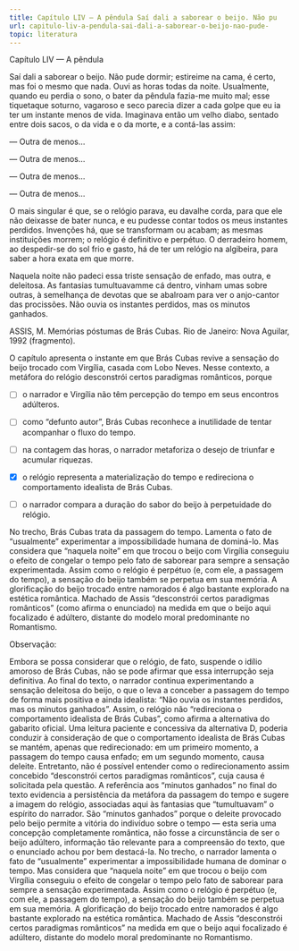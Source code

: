 ```yaml
---
title: Capítulo LIV — A pêndula Saí dali a saborear o beijo. Não pu
url: capitulo-liv-a-pendula-sai-dali-a-saborear-o-beijo-nao-pude-
topic: literatura
---
```



Capítulo LIV — A pêndula

Saí dali a saborear o beijo. Não pude dormir; estireime na cama, é certo, mas foi o mesmo que nada. Ouvi as horas todas da noite. Usualmente, quando eu perdia o sono, o bater da pêndula fazia-me muito mal; esse tiquetaque soturno, vagaroso e seco parecia dizer a cada golpe que eu ia ter um instante menos de vida. Imaginava então um velho diabo, sentado entre dois sacos, o da vida e o da morte, e a contá-las assim:

— Outra de menos...

— Outra de menos...

— Outra de menos...

— Outra de menos...

O mais singular é que, se o relógio parava, eu davalhe corda, para que ele não deixasse de bater nunca, e eu pudesse contar todos os meus instantes perdidos. Invenções há, que se transformam ou acabam; as mesmas instituições morrem; o relógio é definitivo e perpétuo. O derradeiro homem, ao despedir-se do sol frio e gasto, há de ter um relógio na algibeira, para saber a hora exata em que morre.

Naquela noite não padeci essa triste sensação de enfado, mas outra, e deleitosa. As fantasias tumultuavamme cá dentro, vinham umas sobre outras, à semelhança de devotas que se abalroam para ver o anjo-cantor das procissões. Não ouvia os instantes perdidos, mas os minutos ganhados.

ASSIS, M. Memórias póstumas de Brás Cubas. Rio de Janeiro: Nova Aguilar, 1992 (fragmento).

O capítulo apresenta o instante em que Brás Cubas revive a sensação do beijo trocado com Virgília, casada com Lobo Neves. Nesse contexto, a metáfora do relógio desconstrói certos paradigmas românticos, porque



- [ ] o narrador e Virgília não têm percepção do tempo em seus encontros adúlteros.
- [ ] como “defunto autor”, Brás Cubas reconhece a inutilidade de tentar acompanhar o fluxo do tempo.
- [ ] na contagem das horas, o narrador metaforiza o desejo de triunfar e acumular riquezas.
- [x] o relógio representa a materialização do tempo e redireciona o comportamento idealista de Brás Cubas.
- [ ] o narrador compara a duração do sabor do beijo à perpetuidade do relógio.


No trecho, Brás Cubas trata da passagem do tempo. Lamenta o fato de “usualmente” experimentar a impossibilidade humana de dominá-lo. Mas considera que “naquela noite” em que trocou o beijo com Virgília conseguiu o efeito de congelar o tempo pelo fato de saborear para sempre a sensação experimentada. Assim como o relógio é perpétuo (e, com ele, a passagem do tempo), a sensação do beijo também se perpetua em sua memória. A glorificação do beijo trocado entre namorados é algo bastante explorado na estética romântica. Machado de Assis “desconstrói certos paradigmas românticos” (como afirma o enunciado) na medida em que o beijo aqui focalizado é adúltero, distante do modelo moral predominante no Romantismo.

Observação:

Embora se possa considerar que o relógio, de fato, suspende o idílio amoroso de Brás Cubas, não se pode afirmar que essa interrupção seja definitiva. Ao final do texto, o narrador continua experimentando a sensação deleitosa do beijo, o que o leva a conceber a passagem do tempo de forma mais positiva e ainda idealista: “Não ouvia os instantes perdidos, mas os minutos ganhados”. Assim, o relógio não “redireciona o comportamento idealista de Brás Cubas”, como afirma a alternativa do gabarito oficial. Uma leitura paciente e concessiva da alternativa D, poderia conduzir à consideração de que o comportamento idealista de Brás Cubas se mantém, apenas que redirecionado: em um primeiro momento, a passagem do tempo causa enfado; em um segundo momento, causa deleite. Entretanto, não é possível entender como o redirecionamento assim concebido “desconstrói certos paradigmas românticos”, cuja causa é solicitada pela questão. A referência aos “minutos ganhados” no final do texto evidencia a persistência da metáfora da passagem do tempo e sugere a imagem do relógio, associadas aqui às fantasias que “tumultuavam” o espírito do narrador. São “minutos ganhados” porque o deleite provocado pelo beijo permite a vitória do indivíduo sobre o tempo — esta seria uma concepção completamente romântica, não fosse a circunstância de ser o beijo adúltero, informação tão relevante para a compreensão do texto, que o enunciado achou por bem destacá-la. No trecho, o narrador lamenta o fato de “usualmente” experimentar a impossibilidade humana de dominar o tempo. Mas considera que “naquela noite” em que trocou o beijo com Virgília conseguiu o efeito de congelar o tempo pelo fato de saborear para sempre a sensação experimentada. Assim como o relógio é perpétuo (e, com ele, a passagem do tempo), a sensação do beijo também se perpetua em sua memória. A glorificação do beijo trocado entre namorados é algo bastante explorado na estética romântica. Machado de Assis “desconstrói certos paradigmas românticos” na medida em que o beijo aqui focalizado é adúltero, distante do modelo moral predominante no Romantismo.
